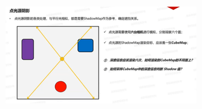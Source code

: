 ![输入图片说明](/imgs/2025-03-02/CMuTrzTPjFm95tjE.png)


<!--stackedit_data:
eyJoaXN0b3J5IjpbLTUxMjY0NjEzMCwtMjA4ODc0NjYxMiwtMj
A4ODc0NjYxMl19
-->